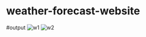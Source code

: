 # weather-forecast-website
#output
![w1](https://github.com/SADHUCHANDRAHARIKA/weather-forecast-website/assets/170926706/f660940b-c10e-477a-9405-bcd7b58d2053)
![w2](https://github.com/SADHUCHANDRAHARIKA/weather-forecast-website/assets/170926706/fb47bdbb-37a8-448c-b173-a9c7be108480)
